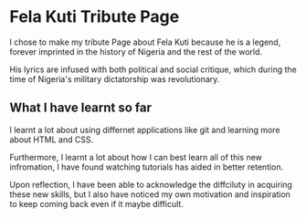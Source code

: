 
#  Fela Kuti Tribute Page 
I chose to make my tribute Page about Fela Kuti because he is a legend, forever imprinted in the history of Nigeria and the rest of the world. 

His lyrics are infused with both political and social critique, which during the time of Nigeria's military dictatorship was revolutionary.
## What I have learnt so far 
I learnt a lot about using differnet applications like git and learning more about HTML and CSS. 

Furthermore, I learnt a lot about how I can best learn all of this new infromation, I have found watching tutorials has aided in better retention.

Upon reflection, I have been able to acknowledge the diffciluty in acquiring these new skills, but I also have noticed my own motivation and inspiration to keep coming back even if it maybe difficult.
